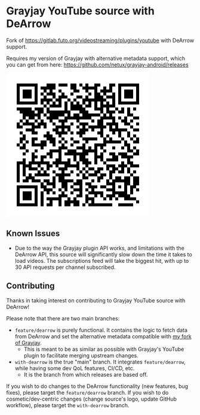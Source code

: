 # Grayjay YouTube source with DeArrow

Fork of <https://gitlab.futo.org/videostreaming/plugins/youtube> with DeArrow support.

Requires my version of Grayjay with alternative metadata support, which you can get from here: <https://github.com/netux/grayjay-android/releases>

![Scan to add source](qr.png)

## Known Issues

- Due to the way the Grayjay plugin API works, and limitations with the DeArrow API, this source will significantly slow down the time it takes to load videos. The subscriptions feed will take the biggest hit, with up to 30 API requests per channel subscribed.

## Contributing

Thanks in taking interest on contributing to Grayjay YouTube source with DeArrow!

Please note that there are two main branches:

- `feature/dearrow` is purely functional. It contains the logic to fetch data from DeArrow and set the alternative metadata compatible with [my fork of Grayjay](https://github.com/netux/grayjay-android).
  - This is meant to be as similar as possible with Grayjay's YouTube plugin to facilitate merging upstream changes.
- `with-dearrow` is the true "main" branch. It integrates `feature/dearrow`, while having some dev QoL features, CI/CD, etc.
  - It is the branch from which releases are based off.

If you wish to do changes to the DeArrow functionality (new features, bug fixes), please target the `feature/dearrow` branch.
If you wish to do cosmetic/dev-centric changes (change source's logo, update GitHub workflow), please target the `with-dearrow` branch.
